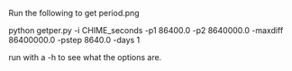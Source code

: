 Run the following to get period.png

python getper.py -i CHIME_seconds -p1 86400.0 -p2 8640000.0 -maxdiff 86400000.0 -pstep 8640.0 -days 1

run with a -h to see what the options are.
